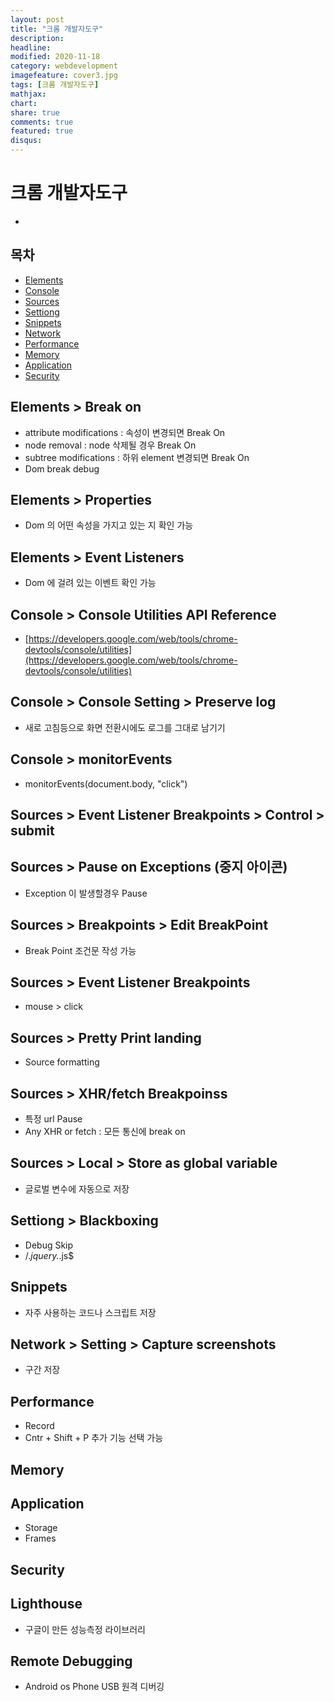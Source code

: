 ```yaml
---
layout: post
title: "크롬 개발자도구"
description: 
headline: 
modified: 2020-11-18
category: webdevelopment
imagefeature: cover3.jpg
tags: [크롬 개발자도구]
mathjax: 
chart: 
share: true
comments: true
featured: true
disqus:
---
```


# 크롬 개발자도구
-  

## 목차
- [Elements](#Elements)
- [Console](#Console)
- [Sources](#Sources)
- [Settiong](#Settiong)
- [Snippets](#Snippets)
- [Network](#Network)
- [Performance](#Performance)
- [Memory](#Memory)
- [Application](#Application)
- [Security](#Security)


## Elements > Break on
- attribute modifications : 속성이 변경되면 Break On
- node removal : node 삭제될 경우 Break On
- subtree modifications : 하위 element 변경되면 Break On
- Dom break debug

## Elements > Properties
- Dom 의 어떤 속성을 가지고 있는 지 확인 가능

## Elements > Event Listeners
- Dom 에 걸려 있는 이벤트 확인 가능

## Console > Console Utilities API Reference
- [https://developers.google.com/web/tools/chrome-devtools/console/utilities](https://developers.google.com/web/tools/chrome-devtools/console/utilities)


## Console > Console Setting > Preserve log
- 새로 고침등으로 화면 전환시에도 로그를 그대로 남기기

## Console > monitorEvents
- monitorEvents(document.body, "click")



## Sources > Event Listener Breakpoints > Control > submit

## Sources > Pause on Exceptions (중지 아이콘)
- Exception 이 발생할경우 Pause

## Sources > Breakpoints > Edit BreakPoint
- Break Point 조건문 작성 가능

## Sources > Event Listener Breakpoints 
- mouse > click

## Sources > Pretty Print landing
- Source formatting

## Sources > XHR/fetch Breakpoinss
- 특정 url Pause
- Any XHR or fetch : 모든 통신에 break on

## Sources > Local > Store as global variable
- 글로벌 변수에 자동으로 저장


## Settiong > Blackboxing
- Debug Skip
- /.*jquery.*\.js$

## Snippets
- 자주 사용하는 코드나 스크립트 저장

## Network > Setting > Capture screenshots
- 구간 저장

## Performance 
- Record 
- Cntr + Shift + P 추가 기능 선택 가능

## Memory

## Application
- Storage
- Frames

## Security

## Lighthouse
- 구글이 만든 성능측정 라이브러리


## Remote Debugging
- Android os Phone USB 원격 디버깅